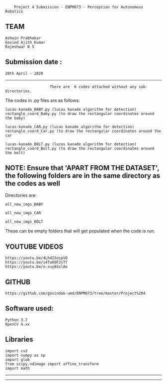 		Project 4 Submission - ENPM673 - Perception for Autonomous Robotics
		
TEAM
------
    Ashwin Prabhakar
    Govind Ajith Kumar
    Rajeshwar N S 

Submission date : 
------
    20th April - 2020
-------------------------------------------------------------
						There are  6 codes attached without any sub-directories. 
The codes in .py files are as follows:

    lucas-kanade_BABY.py (lucas kanade algorithm for detection)
    rectangle_coord_Baby.py (to draw the rectangular coordinates around the baby)

    lucas-kanade_CAR.py (lucas kanade algorithm for detection)
    rectangle_coord_Car.py (to draw the rectangular coordinates around the car

    lucas-kanade_BOLT.py (lucas kanade algorithm for detection)
    rectangle_coord_Bolt.py (to draw the rectangular coordinates around the bolt)

NOTE: Ensure that 'APART FROM THE DATASET', the following folders are in the same directory as the codes as well 
------
Directories are:

    all_new_imgs_BABY

    all_new_imgs_CAR

    all_new_imgs_BOLT

These can be empty folders that will get populated when the code is run.

YOUTUBE VIDEOS
------


    https://youtu.be/4Lh4ISospVQ
    https://youtu.be/i4TaXdF2sTY
    https://youtu.be/o-suy8SslAo
   
GITHUB
------


    https://github.com/govindak-umd/ENPM673/tree/master/Project%204

Software used:
------

    Python 3.7
    OpenCV 4.xx

Libraries
------

    import cv2
    import numpy as np
    import glob
    from scipy.ndimage import affine_transform
    import math
-----------------------------------------------------------------------------------------------------------------------------------

____________________________________________________________________________________________________________________________________
